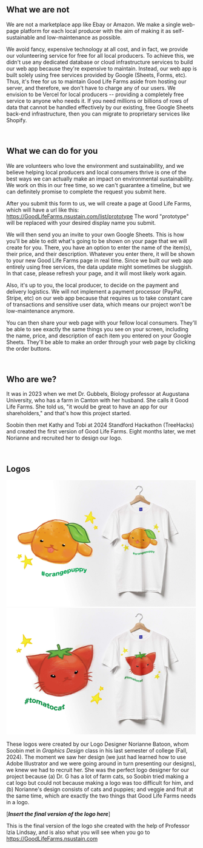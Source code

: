 <br>

## What we are not

We are not a marketplace app like Ebay or Amazon.
We make a single web-page platform for each local producer with the aim of making it as self-sustainable and low-maintenance as possible.

We avoid fancy, expensive technology at all cost, and in fact, we provide our volunteering service for free for all local producers.
To achieve this, we didn't use any dedicated database or cloud infrastructure services to build our web app because they're expensive to maintain.
Instead, our web app is built solely using free services provided by Google (Sheets, Forms, etc).
Thus, it's free for us to maintain Good Life Farms aside from hosting our server, and therefore, we don't have to charge any of our users.
We envision to be Vercel for local producers -- providing a completely free service to anyone who needs it.
If you need millions or billions of rows of data that cannot be handled effectively by our existing, free Google Sheets back-end infrastructure, then you can migrate to proprietary services like Shopify.

<br>

## What we can do for you

We are volunteers who love the environment and sustainability, and we believe helping local producers and local consumers thrive is one of the best ways we can actually make an impact on environmental sustainability.
We work on this in our free time, so we can't guarantee a timeline, but we can definitely promise to complete the request you submit here.

After you submit this form to us, we will create a page at Good Life Farms, which will have a url like this: https://GoodLifeFarms.nsustain.com/list/prototype
The word "prototype" will be replaced with your desired display name you submit.

We will then send you an invite to your own Google Sheets.
This is how you'll be able to edit what's going to be shown on your page that we will create for you.
There, you have an option to enter the name of the item(s), their price, and their description.
Whatever you enter there, it will be shown to your new Good Life Farms page in real time.
Since we built our web app entirely using free services, the data update might sometimes be sluggish.
In that case, please refresh your page, and it will most likely work again.

Also, it's up to you, the local producer, to decide on the payment and delivery logistics.
We will not implement a payment processor (PayPal, Stripe, etc) on our web app because that requires us to take constant care of transactions and sensitive user data, which means our project won't be low-maintenance anymore.

You can then share your web page with your fellow local consumers.
They'll be able to see exactly the same things you see on your screen, including the name, price, and description of each item you entered on your Google Sheets.
They'll be able to make an order through your web page by clicking the order buttons.

<br>

## Who are we?

It was in 2023 when we met Dr. Gubbels, Biology professor at Augustana University, who has a farm in Canton with her husband.
She calls it Good Life Farms.
She told us, "it would be great to have an app for our shareholders," and that's how this project started.

Soobin then met Kathy and Tobi at 2024 Standford Hackathon (TreeHacks) and created the first version of Good Life Farms.
Eight months later, we met Norianne and recruited her to design our logo.

<br>

## Logos

<img src="public/orange_puppy_original.jpg"
     width="500px"
     alt="Orange Puppy">
<img src="public/tomato_cat_original.jpg"
     width="500px"
     alt="Tomato Cat">

These logos were created by our Logo Designer Norianne Batoon, whom Soobin met in *Graphics Design* class in his last semester of college (Fall, 2024).
The moment we saw her design (we just had learned how to use Adobe Illustrator and we were going around in turn presenting our designs), we knew we had to recruit her.
She was the perfect logo designer for our project because (a) Dr. G has a lot of farm cats, so Soobin tried making a cat logo but could not because making a logo was too difficult for him, and (b) Norianne's design consists of cats and puppies; and veggie and fruit at the same time, which are exactly the two things that Good Life Farms needs in a logo.

[***Insert the final version of the logo here***]

This is the final version of the logo she created with the help of Professor Izia Lindsay, and is also what you will see when you go to https://GoodLifeFarms.nsustain.com

<br>
